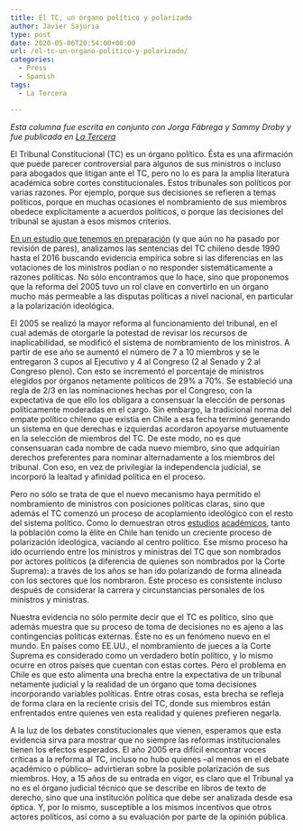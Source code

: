 ```yaml
---
title: El TC, un órgano político y polarizado
author: Javier Sajuria
type: post
date: 2020-05-06T20:54:00+00:00
url: /el-tc-un-organo-politico-y-polarizado/
categories:
  - Press
  - Spanish
tags:
  - La Tercera

---
```

_Esta columna fue escrita en conjunto con Jorga Fábrega y Sammy Droby y fue publicada en [La Tercera][1]_

El Tribunal Constitucional (TC) es un órgano político. Ésta es una afirmación que puede parecer controversial para algunos de sus ministros o incluso para abogados que litigan ante el TC, pero no lo es para la amplia literatura académica sobre cortes constitucionales. Estos tribunales son políticos por varias razones. Por ejemplo, porque sus decisiones se refieren a temas políticos, porque en muchas ocasiones el nombramiento de sus miembros obedece explícitamente a acuerdos políticos, o porque las decisiones del tribunal se ajustan a esos mismos criterios.

[En un estudio que tenemos en preparación][2]&nbsp;(y que aún no ha pasado por revisión de pares), analizamos las sentencias del TC chileno desde 1990 hasta el 2016 buscando evidencia empírica sobre si las diferencias en las votaciones de los ministros podían o no responder sistemáticamente a razones políticas. No sólo encontramos que lo hace, sino que proponemos que la reforma del 2005 tuvo un rol clave en convertirlo en un órgano mucho más permeable a las disputas políticas a nivel nacional, en particular a la polarización ideológica.

El 2005 se realizó la mayor reforma al funcionamiento del tribunal, en el cual además de otorgarle la potestad de revisar los recursos de inaplicabilidad, se modificó el sistema de nombramiento de los ministros. A partir de ese año se aumentó el número de 7 a 10 miembros y se le entregaron 3 cupos al Ejecutivo y 4 al Congreso (2 al Senado y 2 al Congreso pleno). Con esto se incrementó el porcentaje de ministros elegidos por órganos netamente políticos de 29% a 70%. Se estableció una regla de 2/3 en las nominaciones hechas por el Congreso, con la expectativa de que ello los obligara a consensuar la elección de personas políticamente moderadas en el cargo. Sin embargo, la tradicional norma del empate político chileno que existía en Chile a esa fecha terminó generando un sistema en que derechas e izquierdas acordaron apoyarse mutuamente en la selección de miembros del TC. De este modo, no es que consensuaran cada nombre de cada nuevo miembro, sino que adquirían derechos preferentes para nominar alternadamente a los miembros del tribunal. Con eso, en vez de privilegiar la independencia judicial, se incorporó la lealtad y afinidad política en el proceso.

Pero no sólo se trata de que el nuevo mecanismo haya permitido el nombramiento de ministros con posiciones políticas claras, sino que además el TC comenzó un proceso de acoplamiento ideológico con el resto del sistema político. Como lo demuestran otros&nbsp;[estudios][3]&nbsp;[académicos][4], tanto la población como la élite en Chile han tenido un creciente proceso de polarización ideológica, vaciando al centro político. Ese mismo proceso ha ido ocurriendo entre los ministros y ministras del TC que son nombrados por actores políticos (a diferencia de quienes son nombrados por la Corte Suprema): a través de los años se han ido polarizando de forma alineada con los sectores que los nombraron. Este proceso es consistente incluso después de considerar la carrera y circunstancias personales de los ministros y ministras.

Nuestra evidencia no sólo permite decir que el TC es político, sino que además muestra que su proceso de toma de decisiones no es ajeno a las contingencias políticas externas. Éste no es un fenómeno nuevo en el mundo. En países como EE.UU., el nombramiento de jueces a la Corte Suprema es considerado como un verdadero botín político, y lo mismo ocurre en otros países que cuentan con estas cortes. Pero el problema en Chile es que esto alimenta una brecha entre la expectativa de un tribunal netamente judicial y la realidad de un órgano que toma decisiones incorporando variables políticas. Entre otras cosas, esta brecha se refleja de forma clara en la reciente crisis del TC, donde sus miembros están enfrentados entre quienes ven esta realidad y quienes prefieren negarla.

A la luz de los debates constitucionales que vienen, esperamos que esta evidencia sirva para mostrar que no siempre las reformas institucionales tienen los efectos esperados. El año 2005 era difícil encontrar voces críticas a la reforma al TC, incluso no hubo quienes –al menos en el debate académico o público– advirtieran sobre la posible polarización de sus miembros. Hoy, a 15 años de su entrada en vigor, es claro que el Tribunal ya no es el órgano judicial técnico que se describe en libros de texto de derecho, sino que una institución política que debe ser analizada desde esa óptica. Y, por lo mismo, susceptible a los mismos incentivos que otros actores políticos, así como a su evaluación por parte de la opinión pública.

 [1]: https://www.latercera.com/opinion/noticia/el-tc-un-organo-politico-y-polarizado/WBJQ67PPDJHANAVOSOAH3DH2QM/
 [2]: https://osf.io/preprints/socarxiv/2ck6j/
 [3]: https://www.cambridge.org/core/journals/latin-american-politics-and-society/article/polarization-and-electoral-incentives-the-end-of-the-chilean-consensus-democracy-19902014/5EFB566FB13612813A1F0123E34A2DD2
 [4]: https://scielo.conicyt.cl/scielo.php?pid=S0718-090X2019000100099&script=sci_arttext&tlng=n